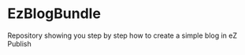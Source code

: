 EzBlogBundle
============

Repository showing you step by step how to create a simple blog in eZ Publish

